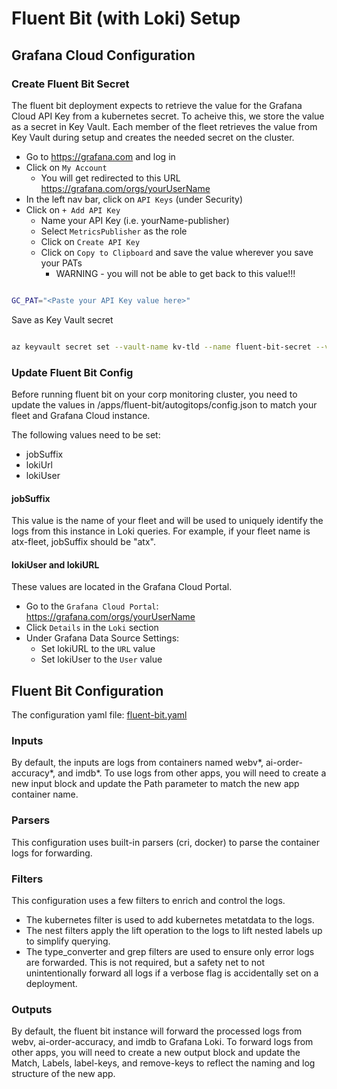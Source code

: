 # Fluent Bit (with Loki) Setup

## Grafana Cloud Configuration

### Create Fluent Bit Secret

The fluent bit deployment expects to retrieve the value for the Grafana Cloud API Key from a kubernetes secret. To acheive this, we store the value as a secret in Key Vault. Each member of the fleet retrieves the value from Key Vault during setup and creates the needed secret on the cluster.

* Go to <https://grafana.com> and log in
* Click on `My Account`
  * You will get redirected to this URL <https://grafana.com/orgs/yourUserName>
* In the left nav bar, click on `API Keys` (under Security)
* Click on `+ Add API Key`
  * Name your API Key (i.e. yourName-publisher)
  * Select `MetricsPublisher` as the role
  * Click on `Create API Key`
  * Click on `Copy to Clipboard` and save the value wherever you save your PATs
    * WARNING - you will not be able to get back to this value!!!

```bash

GC_PAT="<Paste your API Key value here>"

```

Save as Key Vault secret

```bash

az keyvault secret set --vault-name kv-tld --name fluent-bit-secret --value ${GC_PAT}

```

### Update Fluent Bit Config

Before running fluent bit on your corp monitoring cluster, you need to update the values in /apps/fluent-bit/autogitops/config.json to match your fleet and Grafana Cloud instance.

The following values need to be set:

* jobSuffix
* lokiUrl
* lokiUser

#### jobSuffix

This value is the name of your fleet and will be used to uniquely identify the logs from this instance in Loki queries. For example, if your fleet name is atx-fleet, jobSuffix should be "atx".

#### lokiUser and lokiURL

These values are located in the Grafana Cloud Portal.

* Go to the `Grafana Cloud Portal`: <https://grafana.com/orgs/yourUserName>
* Click `Details` in the `Loki` section
* Under Grafana Data Source Settings:
  * Set lokiURL to the `URL` value
  * Set lokiUser to the `User` value

## Fluent Bit Configuration

The configuration yaml file: [fluent-bit.yaml](https://github.com/retaildevcrews/edge-gitops/blob/apps/apps/fluent-bit/autogitops/dev/fluent-bit.yaml)

### Inputs

By default, the inputs are logs from containers named webv*, ai-order-accuracy*, and imdb*. To use logs from other apps, you will need to create a new input block and update the Path parameter to match the new app container name.

### Parsers

This configuration uses built-in parsers (cri, docker) to parse the container logs for forwarding.

### Filters

This configuration uses a few filters to enrich and control the logs.

* The kubernetes filter is used to add kubernetes metatdata to the logs.
* The nest filters apply the lift operation to the logs to lift nested labels up to simplify querying.
* The type_converter and grep filters are used to ensure only error logs are forwarded. This is not required, but a safety net to not unintentionally forward all logs if a verbose flag is accidentally set on a deployment.

### Outputs

By default, the fluent bit instance will forward the processed logs from webv, ai-order-accuracy, and imdb to Grafana Loki. To forward logs from other apps, you will need to create a new output block and update the Match, Labels, label-keys, and remove-keys to reflect the naming and log structure of the new app.
